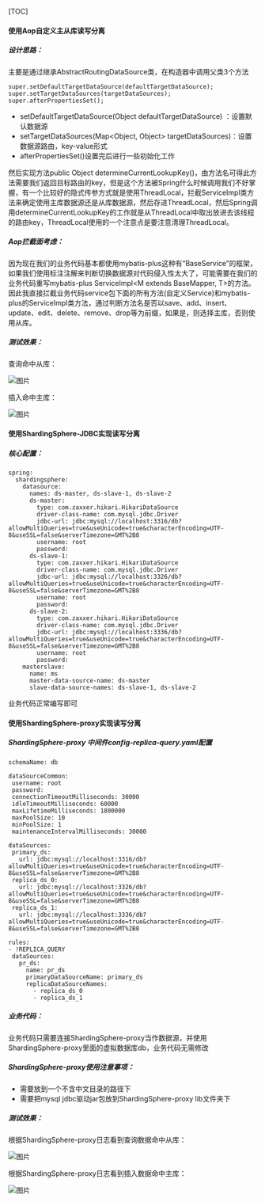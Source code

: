 [TOC]



#### 使用Aop自定义主从库读写分离

##### 设计思路：

主要是通过继承AbstractRoutingDataSource类，在构造器中调用父类3个方法

```
super.setDefaultTargetDataSource(defaultTargetDataSource);
super.setTargetDataSources(targetDataSources);
super.afterPropertiesSet();
```

- setDefaultTargetDataSource(Object defaultTargetDataSource) ：设置默认数据源
- setTargetDataSources(Map<Object, Object> targetDataSources)：设置数据源路由，key-value形式
- afterPropertiesSet()设置完后进行一些初始化工作

然后实现方法public Object determineCurrentLookupKey()，由方法名可得此方法需要我们返回目标路由的key，但是这个方法被Spring什么时候调用我们不好掌握，有一个比较好的隐式传参方式就是使用ThreadLocal，拦截ServiceImpl类方法来确定使用主库数据源还是从库数据源，然后存进ThreadLocal，然后Spring调用determineCurrentLookupKey的工作就是从ThreadLocal中取出放进去该线程的路由key，ThreadLocal使用的一个注意点是要注意清理ThreadLocal。

##### Aop拦截面考虑：

因为现在我们的业务代码基本都使用mybatis-plus这种有“BaseService”的框架，如果我们使用标注注解来判断切换数据源对代码侵入性太大了，可能需要在我们的业务代码重写mybatis-plus ServiceImpl<M extends BaseMapper<T>, T>的方法。因此我直接拦截业务代码service包下面的所有方法(自定义Service)和mybatis-plus的ServiceImpl类方法，通过判断方法名是否以save、add、insert、update、edit、delete、remove、drop等为前缀，如果是，则选择主库，否则使用从库。

##### 测试效果：

查询命中从库：

![图片](https://uploader.shimo.im/f/JePQ4Yc1jjJBKarT.png!thumbnail?fileGuid=9xDPQphRrV3xJYXR)

插入命中主库：

![图片](https://uploader.shimo.im/f/kgJsWoOvpJsxF61s.png!thumbnail?fileGuid=9xDPQphRrV3xJYXR)

#### 使用ShardingSphere-JDBC实现读写分离

##### 核心配置：

```
spring:
  shardingsphere:
    datasource:
      names: ds-master, ds-slave-1, ds-slave-2
      ds-master:
        type: com.zaxxer.hikari.HikariDataSource
        driver-class-name: com.mysql.jdbc.Driver
        jdbc-url: jdbc:mysql://localhost:3316/db?allowMultiQueries=true&useUnicode=true&characterEncoding=UTF-8&useSSL=false&serverTimezone=GMT%2B8
        username: root
        password:
      ds-slave-1:
        type: com.zaxxer.hikari.HikariDataSource
        driver-class-name: com.mysql.jdbc.Driver
        jdbc-url: jdbc:mysql://localhost:3326/db?allowMultiQueries=true&useUnicode=true&characterEncoding=UTF-8&useSSL=false&serverTimezone=GMT%2B8
        username: root
        password:
      ds-slave-2:
        type: com.zaxxer.hikari.HikariDataSource
        driver-class-name: com.mysql.jdbc.Driver
        jdbc-url: jdbc:mysql://localhost:3336/db?allowMultiQueries=true&useUnicode=true&characterEncoding=UTF-8&useSSL=false&serverTimezone=GMT%2B8
        username: root
        password:
    masterslave:
      name: ms
      master-data-source-name: ds-master
      slave-data-source-names: ds-slave-1, ds-slave-2
```

业务代码正常编写即可



#### 使用ShardingSphere-proxy实现读写分离

##### ShardingSphere-proxy 中间件config-replica-query.yaml配置

```
schemaName: db

dataSourceCommon:
 username: root
 password:
 connectionTimeoutMilliseconds: 30000
 idleTimeoutMilliseconds: 60000
 maxLifetimeMilliseconds: 1800000
 maxPoolSize: 10
 minPoolSize: 1
 maintenanceIntervalMilliseconds: 30000

dataSources:
 primary_ds:
   url: jdbc:mysql://localhost:3316/db?allowMultiQueries=true&useUnicode=true&characterEncoding=UTF-8&useSSL=false&serverTimezone=GMT%2B8
 replica_ds_0:
   url: jdbc:mysql://localhost:3326/db?allowMultiQueries=true&useUnicode=true&characterEncoding=UTF-8&useSSL=false&serverTimezone=GMT%2B8
 replica_ds_1:
   url: jdbc:mysql://localhost:3336/db?allowMultiQueries=true&useUnicode=true&characterEncoding=UTF-8&useSSL=false&serverTimezone=GMT%2B8

rules:
- !REPLICA_QUERY
 dataSources:
   pr_ds:
     name: pr_ds
     primaryDataSourceName: primary_ds
     replicaDataSourceNames:
       - replica_ds_0
       - replica_ds_1
```

##### 业务代码：

业务代码只需要连接ShardingSphere-proxy当作数据源，并使用ShardingSphere-proxy里面的虚拟数据库db，业务代码无需修改

##### ShardingSphere-proxy使用注意事项：

- 需要放到一个不含中文目录的路径下
- 需要把mysql jdbc驱动jar包放到ShardingSphere-proxy lib文件夹下

##### 测试效果：

根据ShardingSphere-proxy日志看到查询数据命中从库：

![图片](https://uploader.shimo.im/f/SL8wm8bDzasp1Y4y.png!thumbnail?fileGuid=9xDPQphRrV3xJYXR)

根据ShardingSphere-proxy日志看到插入数据命中主库：

![图片](https://uploader.shimo.im/f/eqKmubs8RVIKvJFJ.png!thumbnail?fileGuid=9xDPQphRrV3xJYXR)